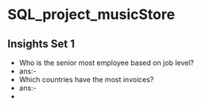 # SQL_project_musicStore
## Insights Set 1
* Who is the senior most employee based on job level?
* ans:-
* Which countries have the most invoices?
* ans:-
* 
